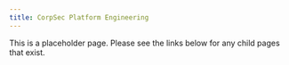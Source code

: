 ```yaml
---
title: CorpSec Platform Engineering
---
```


This is a placeholder page. Please see the links below for any child pages that exist.
